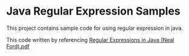 Java Regular Expression Samples
===============================

This project contains sample code for using regular expression in java.

This code written by referencing [Regular Expressions in Java (Neal
Ford).pdf][1]

[1]: <https://github.com/nealford/presentations/blob/master/Regular%20Expressions%20in%20Java%20(Neal%20Ford).pdf>
